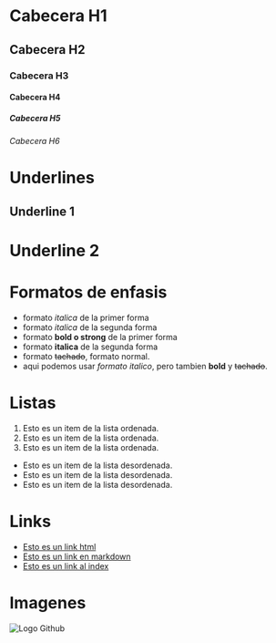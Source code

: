 # Cabecera H1
## Cabecera H2
### Cabecera H3
#### Cabecera H4
##### Cabecera H5
###### Cabecera H6

# Underlines
Underline 1
-----------

Underline 2
===========
# Formatos de enfasis
- formato *italica* de la primer forma
- formato _italica_ de la segunda forma
- formato **bold o strong** de la primer forma
- formato __italica__ de la segunda forma
- formato ~~tachado~~, formato normal.
- aqui podemos usar *formato italico*, pero tambien **bold** y ~~tachado~~.

# Listas
1. Esto es un item de la lista ordenada.
2. Esto es un item de la lista ordenada.
3. Esto es un item de la lista ordenada.
- Esto es un item de la lista desordenada.
- Esto es un item de la lista desordenada.
- Esto es un item de la lista desordenada.

# Links
- <a href="http//google.com">Esto es un link html</a>
- [Esto es un link en markdown](http://www.google.com)
- [Esto es un link al index](index.html)

# Imagenes
![Logo Github](https://www.muycomputerpro.com/wp-content/uploads/2019/12/GitHub_en_China.jpg)

